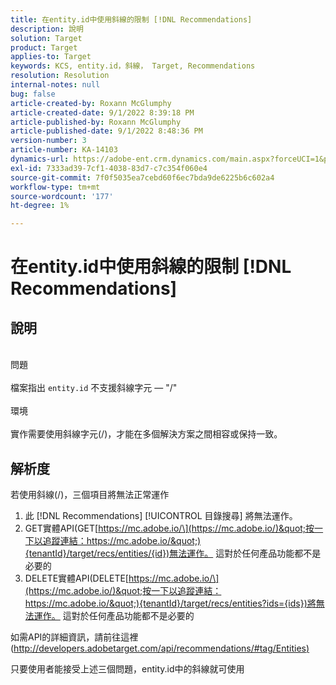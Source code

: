 ```yaml
---
title: 在entity.id中使用斜線的限制 [!DNL Recommendations]
description: 說明
solution: Target
product: Target
applies-to: Target
keywords: KCS, entity.id，斜線， Target, Recommendations
resolution: Resolution
internal-notes: null
bug: false
article-created-by: Roxann McGlumphy
article-created-date: 9/1/2022 8:39:18 PM
article-published-by: Roxann McGlumphy
article-published-date: 9/1/2022 8:48:36 PM
version-number: 3
article-number: KA-14103
dynamics-url: https://adobe-ent.crm.dynamics.com/main.aspx?forceUCI=1&pagetype=entityrecord&etn=knowledgearticle&id=05f7ab20-362a-ed11-9db1-002248086a27
exl-id: 7333ad39-7cf1-4038-83d7-c7c354f060e4
source-git-commit: 7f0f5035ea7cebd60f6ec7bda9de6225b6c602a4
workflow-type: tm+mt
source-wordcount: '177'
ht-degree: 1%

---
```


# 在entity.id中使用斜線的限制 [!DNL Recommendations]

## 說明

<br>問題<br><br>
檔案指出 `entity.id` 不支援斜線字元 — &quot;/&quot;
<br><br>環境<br><br>
實作需要使用斜線字元(/)，才能在多個解決方案之間相容或保持一致。


## 解析度


若使用斜線(/)，三個項目將無法正常運作

1. 此 [!DNL Recommendations] [!UICONTROL 目錄搜尋] 將無法運作。
2. GET實體API(GET[https://mc.adobe.io/\](https://mc.adobe.io/)&quot;按一下以追蹤連結：https://mc.adobe.io/&quot;){tenantId}/target/recs/entities/{id})無法運作。 這對於任何產品功能都不是必要的
3. DELETE實體API(DELETE[https://mc.adobe.io/\](https://mc.adobe.io/)&quot;按一下以追蹤連結：https://mc.adobe.io/&quot;){tenantId}/target/recs/entities?ids={ids})將無法運作。 這對於任何產品功能都不是必要的


如需API的詳細資訊，請前往這裡([http://developers.adobetarget.com/api/recommendations/#tag/Entities)](http://developers.adobetarget.com/api/recommendations/#tag/Entities%29 "按一下以追蹤連結：http://developers.adobetarget.com/api/recommendations/#tag/Entities)")

只要使用者能接受上述三個問題，entity.id中的斜線就可使用
